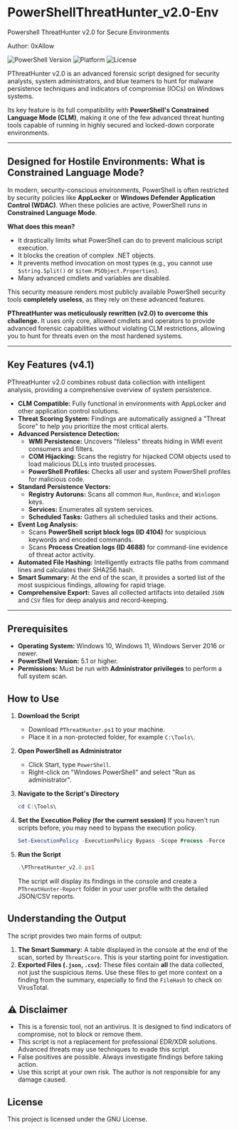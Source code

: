 # PowerShellThreatHunter_v2.0-Env
Powershell ThreatHunter v2.0 for Secure Environments

Author: 0xAllow


![PowerShell Version](https://img.shields.io/badge/PowerShell-5.1%2B-blue)
![Platform](https://img.shields.io/badge/Platform-Windows-blue)
![License](https://img.shields.io/badge/License-GPLv3-blue)


PThreatHunter v2.0 is an advanced forensic script designed for security analysts, system administrators, and blue teamers to hunt for malware persistence techniques and indicators of compromise (IOCs) on Windows systems.

Its key feature is its full compatibility with **PowerShell's Constrained Language Mode (CLM)**, making it one of the few advanced threat hunting tools capable of running in highly secured and locked-down corporate environments.

---

## Designed for Hostile Environments: What is Constrained Language Mode?

In modern, security-conscious environments, PowerShell is often restricted by security policies like **AppLocker** or **Windows Defender Application Control (WDAC)**. When these policies are active, PowerShell runs in **Constrained Language Mode**.

**What does this mean?**
-   It drastically limits what PowerShell can do to prevent malicious script execution.
-   It blocks the creation of complex .NET objects.
-   It prevents method invocation on most types (e.g., you cannot use `$string.Split()` or `$item.PSObject.Properties`).
-   Many advanced cmdlets and variables are disabled.

This security measure renders most publicly available PowerShell security tools **completely useless**, as they rely on these advanced features.

**PThreatHunter was meticulously rewritten (v2.0) to overcome this challenge.** It uses only core, allowed cmdlets and operators to provide advanced forensic capabilities without violating CLM restrictions, allowing you to hunt for threats even on the most hardened systems.

---

## Key Features (v4.1)

PThreatHunter v2.0 combines robust data collection with intelligent analysis, providing a comprehensive overview of system persistence.

-   **CLM Compatible:** Fully functional in environments with AppLocker and other application control solutions.
-   **Threat Scoring System:** Findings are automatically assigned a "Threat Score" to help you prioritize the most critical alerts.
-   **Advanced Persistence Detection:**
    -   **WMI Persistence:** Uncovers "fileless" threats hiding in WMI event consumers and filters.
    -   **COM Hijacking:** Scans the registry for hijacked COM objects used to load malicious DLLs into trusted processes.
    -   **PowerShell Profiles:** Checks all user and system PowerShell profiles for malicious code.
-   **Standard Persistence Vectors:**
    -   **Registry Autoruns:** Scans all common `Run`, `RunOnce`, and `Winlogon` keys.
    -   **Services:** Enumerates all system services.
    -   **Scheduled Tasks:** Gathers all scheduled tasks and their actions.
-   **Event Log Analysis:**
    -   Scans **PowerShell script block logs (ID 4104)** for suspicious keywords and encoded commands.
    -   Scans **Process Creation logs (ID 4688)** for command-line evidence of threat actor activity.
-   **Automated File Hashing:** Intelligently extracts file paths from command lines and calculates their SHA256 hash.
-   **Smart Summary:** At the end of the scan, it provides a sorted list of the most suspicious findings, allowing for rapid triage.
-   **Comprehensive Export:** Saves all collected artifacts into detailed `JSON` and `CSV` files for deep analysis and record-keeping.

---

## Prerequisites

-   **Operating System:** Windows 10, Windows 11, Windows Server 2016 or newer.
-   **PowerShell Version:** 5.1 or higher.
-   **Permissions:** Must be run with **Administrator privileges** to perform a full system scan.

## How to Use

1.  **Download the Script**
    -   Download `PThreatHunter.ps1` to your machine.
    -   Place it in a non-protected folder, for example `C:\Tools\`.

2.  **Open PowerShell as Administrator**
    -   Click Start, type `PowerShell`.
    -   Right-click on "Windows PowerShell" and select "Run as administrator".

3.  **Navigate to the Script's Directory**
    ```powershell
    cd C:\Tools\
    ```

4.  **Set the Execution Policy (for the current session)**
    If you haven't run scripts before, you may need to bypass the execution policy.
    ```powershell
    Set-ExecutionPolicy -ExecutionPolicy Bypass -Scope Process -Force
    ```

5.  **Run the Script**
    ```powershell
    .\PThreatHunter_v2.0.ps1
    ```
    The script will display its findings in the console and create a `PThreatHunter-Report` folder in your user profile with the detailed JSON/CSV reports.

## Understanding the Output

The script provides two main forms of output:
1.  **The Smart Summary:** A table displayed in the console at the end of the scan, sorted by `ThreatScore`. This is your starting point for investigation.
2.  **Exported Files (`.json`, `.csv`):** These files contain **all** the data collected, not just the suspicious items. Use these files to get more context on a finding from the summary, especially to find the `FileHash` to check on VirusTotal.

## ⚠️ Disclaimer

-   This is a forensic tool, not an antivirus. It is designed to find indicators of compromise, not to block or remove them.
-   This script is not a replacement for professional EDR/XDR solutions. Advanced threats may use techniques to evade this script.
-   False positives are possible. Always investigate findings before taking action.
-   Use this script at your own risk. The author is not responsible for any damage caused.

## License

This project is licensed under the GNU License.
